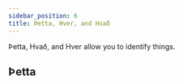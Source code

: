 ```yaml
---
sidebar_position: 6
title: Þetta, Hver, and Hvað
---
```


Þetta, Hvað, and Hver allow you to identify things. 

## Þetta
